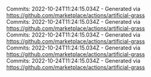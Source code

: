 Commits: 2022-10-24T11:24:15.034Z - Generated via https://github.com/marketplace/actions/artificial-grass
<br>
Commits: 2022-10-24T11:24:15.034Z - Generated via https://github.com/marketplace/actions/artificial-grass
<br>
Commits: 2022-10-24T11:24:15.034Z - Generated via https://github.com/marketplace/actions/artificial-grass
<br>
Commits: 2022-10-24T11:24:15.034Z - Generated via https://github.com/marketplace/actions/artificial-grass
<br>
Commits: 2022-10-24T11:24:15.034Z - Generated via https://github.com/marketplace/actions/artificial-grass
<br>
